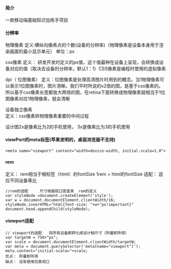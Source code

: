 #### 简介
一款移动端基础知识加练手项目

#### 分辨率
物理像素
定义:横纵向像素点的个数(设备的分辨率)（物理像素是设备本身用于渲染画面的最小显示单元）
单位：px

css像素
定义： 研发开发时定义的px值，这个值最种在设备上呈现，会转换成设备对应的值（取决去设备的分辨率，默认1：1）CSS像素是编程时使用的虚拟像素


dpi（ 位图像素）
定义：位图像素是处理高清图片时用到的概念。当1物理像素可以表示1位图像素时，图片清晰。我们平时所说的x2倍的图，是基于css像素的。所以基于css像素长宽都放大两倍的图，在retina下面转换成物理像素就相当于1位图像素对应1物理像素，就会清晰

设备独立像素    
定义：css像素转物理像素重要的中间过程

设计图2x是像素比为2的手机使用， 3x是像素比为3的手机使用   
      
#### viewPort的meta标签(苹果发明的，桌面浏览器不支持)
```
<meta name="viewport" content="width=device-width, initial-scale=1.0">
```

#### rem
定义： rem相当于根标签（html）的fontSize   1rem = html的fontSize
适配： 适应不同设备等比
```
//rem的适配     尺寸根据视口宽度来  rem的定义  
var styleNode =document.createElement('style');
var w = document.documentElement.clientWidth/16;
styleNode.innerHTML="html{font-size: "+w+"px!important}"
document.head.appendChild(styleNode);

```

#### viewport适配
```
// viewport的适配   将所有设备都转化成设计稿尺寸（所量即所得）  
var targetW = 750+"px";
var scale = document.documentElement.clientWidth/targetW;
var meta = document.querySelector('meta[name="viewport"]');
meta.content="initial-scale="+scale; 
优点： 所量即所得
缺点： 没有使用完美视口
```
